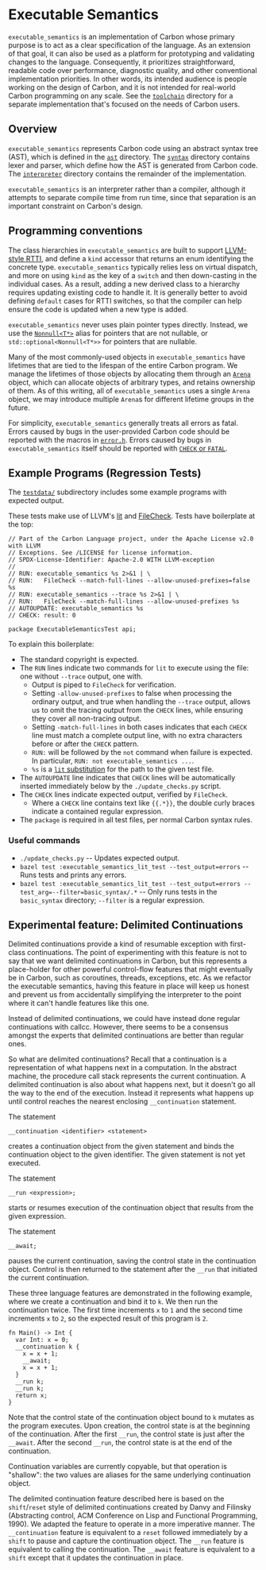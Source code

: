 # Executable Semantics

<!--
Part of the Carbon Language project, under the Apache License v2.0 with LLVM
Exceptions. See /LICENSE for license information.
SPDX-License-Identifier: Apache-2.0 WITH LLVM-exception
-->

`executable_semantics` is an implementation of Carbon whose primary purpose is
to act as a clear specification of the language. As an extension of that goal,
it can also be used as a platform for prototyping and validating changes to the
language. Consequently, it prioritizes straightforward, readable code over
performance, diagnostic quality, and other conventional implementation
priorities. In other words, its intended audience is people working on the
design of Carbon, and it is not intended for real-world Carbon programming on
any scale. See the [`toolchain`](/toolchain/) directory for a separate
implementation that's focused on the needs of Carbon users.

## Overview

`executable_semantics` represents Carbon code using an abstract syntax tree
(AST), which is defined in the [`ast`](ast/) directory. The [`syntax`](syntax/)
directory contains lexer and parser, which define how the AST is generated from
Carbon code. The [`interpreter`](interpreter/) directory contains the remainder
of the implementation.

`executable_semantics` is an interpreter rather than a compiler, although it
attempts to separate compile time from run time, since that separation is an
important constraint on Carbon's design.

## Programming conventions

The class hierarchies in `executable_semantics` are built to support
[LLVM-style RTTI](https://llvm.org/docs/HowToSetUpLLVMStyleRTTI.html), and
define a `kind` accessor that returns an enum identifying the concrete type.
`executable_semantics` typically relies less on virtual dispatch, and more on
using `kind` as the key of a `switch` and then down-casting in the individual
cases. As a result, adding a new derived class to a hierarchy requires updating
existing code to handle it. It is generally better to avoid defining `default`
cases for RTTI switches, so that the compiler can help ensure the code is
updated when a new type is added.

`executable_semantics` never uses plain pointer types directly. Instead, we use
the [`Nonnull<T*>`](common/nonnull.h) alias for pointers that are not nullable,
or `std::optional<Nonnull<T*>>` for pointers that are nullable.

Many of the most commonly-used objects in `executable_semantics` have lifetimes
that are tied to the lifespan of the entire Carbon program. We manage the
lifetimes of those objects by allocating them through an
[`Arena`](common/arena.h) object, which can allocate objects of arbitrary types,
and retains ownership of them. As of this writing, all of `executable_semantics`
uses a single `Arena` object, we may introduce multiple `Arena`s for different
lifetime groups in the future.

For simplicity, `executable_semantics` generally treats all errors as fatal.
Errors caused by bugs in the user-provided Carbon code should be reported with
the macros in [`error.h`](common/error.h). Errors caused by bugs in
`executable_semantics` itself should be reported with
[`CHECK` or `FATAL`](../common/check.h).

## Example Programs (Regression Tests)

The [`testdata/`](testdata/) subdirectory includes some example programs with
expected output.

These tests make use of LLVM's
[lit](https://llvm.org/docs/CommandGuide/lit.html) and
[FileCheck](https://llvm.org/docs/CommandGuide/FileCheck.html). Tests have
boilerplate at the top:

```carbon
// Part of the Carbon Language project, under the Apache License v2.0 with LLVM
// Exceptions. See /LICENSE for license information.
// SPDX-License-Identifier: Apache-2.0 WITH LLVM-exception
//
// RUN: executable_semantics %s 2>&1 | \
// RUN:   FileCheck --match-full-lines --allow-unused-prefixes=false %s
// RUN: executable_semantics --trace %s 2>&1 | \
// RUN:   FileCheck --match-full-lines --allow-unused-prefixes %s
// AUTOUPDATE: executable_semantics %s
// CHECK: result: 0

package ExecutableSemanticsTest api;
```

To explain this boilerplate:

-   The standard copyright is expected.
-   The `RUN` lines indicate two commands for `lit` to execute using the file:
    one without `--trace` output, one with.
    -   Output is piped to `FileCheck` for verification.
    -   Setting `-allow-unused-prefixes` to false when processing the ordinary
        output, and true when handling the `--trace` output, allows us to omit
        the tracing output from the `CHECK` lines, while ensuring they cover all
        non-tracing output.
    -   Setting `-match-full-lines` in both cases indicates that each `CHECK`
        line must match a complete output line, with no extra characters before
        or after the `CHECK` pattern.
    -   `RUN:` will be followed by the `not` command when failure is expected.
        In particular, `RUN: not executable_semantics ...`.
    -   `%s` is a
        [`lit` substitution](https://llvm.org/docs/CommandGuide/lit.html#substitutions)
        for the path to the given test file.
-   The `AUTOUPDATE` line indicates that `CHECK` lines will be automatically
    inserted immediately below by the `./update_checks.py` script.
-   The `CHECK` lines indicate expected output, verified by `FileCheck`.
    -   Where a `CHECK` line contains text like `{{.*}}`, the double curly
        braces indicate a contained regular expression.
-   The `package` is required in all test files, per normal Carbon syntax rules.

### Useful commands

-   `./update_checks.py` -- Updates expected output.
-   `bazel test :executable_semantics_lit_test --test_output=errors` -- Runs
    tests and prints any errors.
-   `bazel test :executable_semantics_lit_test --test_output=errors --test_arg=--filter=basic_syntax/.*`
    -- Only runs tests in the `basic_syntax` directory; `--filter` is a regular
    expression.

## Experimental feature: Delimited Continuations

Delimited continuations provide a kind of resumable exception with first-class
continuations. The point of experimenting with this feature is not to say that
we want delimited continuations in Carbon, but this represents a place-holder
for other powerful control-flow features that might eventually be in Carbon,
such as coroutines, threads, exceptions, etc. As we refactor the executable
semantics, having this feature in place will keep us honest and prevent us from
accidentally simplifying the interpreter to the point where it can't handle
features like this one.

Instead of delimited continuations, we could have instead done regular
continuations with callcc. However, there seems to be a consensus amongst the
experts that delimited continuations are better than regular ones.

So what are delimited continuations? Recall that a continuation is a
representation of what happens next in a computation. In the abstract machine,
the procedure call stack represents the current continuation. A delimited
continuation is also about what happens next, but it doesn't go all the way to
the end of the execution. Instead it represents what happens up until control
reaches the nearest enclosing `__continuation` statement.

The statement

    __continuation <identifier> <statement>

creates a continuation object from the given statement and binds the
continuation object to the given identifier. The given statement is not yet
executed.

The statement

    __run <expression>;

starts or resumes execution of the continuation object that results from the
given expression.

The statement

    __await;

pauses the current continuation, saving the control state in the continuation
object. Control is then returned to the statement after the `__run` that
initiated the current continuation.

These three language features are demonstrated in the following example, where
we create a continuation and bind it to `k`. We then run the continuation twice.
The first time increments `x` to `1` and the second time increments `x` to `2`,
so the expected result of this program is `2`.

```carbon
fn Main() -> Int {
  var Int: x = 0;
  __continuation k {
    x = x + 1;
    __await;
    x = x + 1;
  }
  __run k;
  __run k;
  return x;
}
```

Note that the control state of the continuation object bound to `k` mutates as
the program executes. Upon creation, the control state is at the beginning of
the continuation. After the first `__run`, the control state is just after the
`__await`. After the second `__run`, the control state is at the end of the
continuation.

Continuation variables are currently copyable, but that operation is "shallow":
the two values are aliases for the same underlying continuation object.

The delimited continuation feature described here is based on the
`shift`/`reset` style of delimited continuations created by Danvy and Filinsky
(Abstracting control, ACM Conference on Lisp and Functional Programming, 1990).
We adapted the feature to operate in a more imperative manner. The
`__continuation` feature is equivalent to a `reset` followed immediately by a
`shift` to pause and capture the continuation object. The `__run` feature is
equivalent to calling the continuation. The `__await` feature is equivalent to a
`shift` except that it updates the continuation in place.
